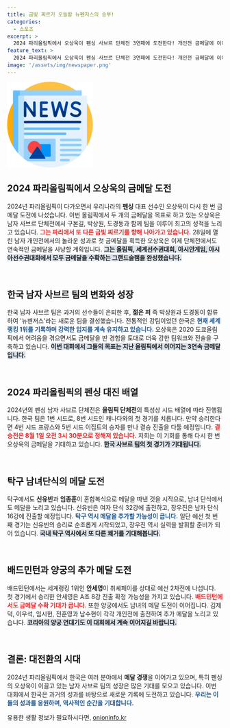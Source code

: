 ```yaml
---
title: 금빛 찌르기 오늘밤 뉴펜저스의 승부!
categories:
  - 스포츠
excerpt: >
  2024 파리올림픽에서 오상욱이 펜싱 사브르 단체전 3연패에 도전한다! 개인전 금메달에 이어 팀원들과 함께 또 하나의 금빛 찌르기를 노린다. 탁구, 배드민턴 등 다양한 종목에서도 한국 선수들이 메달 사냥에 나선다!
feature_text: >
  2024 파리올림픽에서 오상욱이 펜싱 사브르 단체전 3연패에 도전한다! 개인전 금메달에 이어 팀원들과 함께 또 하나의 금빛 찌르기를 노린다. 탁구, 배드민턴 등 다양한 종목에서도 한국 선수들이 메달 사냥에 나선다!
image: '/assets/img/newspaper.png'
---
```


<p><img src="/assets/img/newspaper.png" alt="kimp 속보" /></p>

<h2 data-ke-size="size26">2024 파리올림픽에서 오상욱의 금메달 도전</h2>

<p data-ke-size="size16">2024년 파리올림픽이 다가오면서 우리나라의 <b>펜싱</b> 대표 선수인 오상욱이 다시 한 번 금메달 도전에 나섰습니다. 이번 올림픽에서 두 개의 금메달을 목표로 하고 있는 오상욱은 남자 사브르 단체전에서 구본길, 박상원, 도경동과 함께 팀을 이루어 최고의 성적을 노리고 있습니다. <b><span style="color: #ee2323;">그는 파리에서 또 다른 금빛 찌르기를 향해 나아가고 있습니다.</span></b> 28일에 열린 남자 개인전에서의 놀라운 성과로 첫 금메달을 획득한 오상욱은 이제 단체전에서도 연속적인 금메달을 사냥할 계획입니다. <b><span style="background-color: #21538527;">그는 올림픽, 세계선수권대회, 아시안게임, 아시아선수권대회에서 모두 금메달을 수확하는 그랜드슬램을 완성했습니다.</span></b> </p>

<p data-ke-size="size16">&nbsp;</p>

<h2 data-ke-size="size26">한국 남자 사브르 팀의 변화와 성장</h2>

<p data-ke-size="size16">한국 남자 사브르 팀은 과거의 선수들이 은퇴한 후, <b>젊은 피</b> 즉 박상원과 도경동이 합류하여 '뉴펜저스'라는 새로운 팀을 결성했습니다. 전통적인 강팀이었던 한국은 <b><span style="color: #1a5490;">현재 세계랭킹 1위를 기록하며 강력한 입지를 계속 유지하고 있습니다. </span></b>오상욱은 2020 도쿄올림픽에서 어려움을 겪으면서도 금메달을 딴 경험을 토대로 더욱 강한 팀워크와 전술을 구축하고 있습니다. <b><span style="background-color: #21538527;">이번 대회에서 그들의 목표는 지난 올림픽에서 이어지는 3연속 금메달입니다.</span></b> </p>

<p data-ke-size="size16">&nbsp;</p>

<h2 data-ke-size="size26">2024 파리올림픽의 펜싱 대진 배열</h2>

<p data-ke-size="size16">2024년의 펜싱 남자 사브르 단체전은 <b>올림픽 단체전</b>의 특성상 시드 배열에 따라 진행됩니다. 한국 팀은 1번 시드로, 8번 시드인 캐나다와의 첫 경기를 치릅니다. 만약 승리한다면 4번 시드 프랑스와 5번 시드 이집트의 승자를 만나 결승 진출을 다툴 예정입니다. <b><span style="color: #ee2323;">결승전은 8월 1일 오전 3시 30분으로 정해져 있습니다.</span></b> 저희는 이 기회를 통해 다시 한 번 오상욱의 금메달을 기대하고 있습니다. <b><span style="background-color: #21538527;">한국 사브르 팀의 첫 경기가 기대됩니다.</span></b> </p>

<p data-ke-size="size16">&nbsp;</p>

<h2 data-ke-size="size26">탁구 남녀단식의 메달 도전</h2>

<p data-ke-size="size16">탁구에서도 <b>신유빈</b>과 <b>임종훈</b>이 혼합복식으로 메달을 따낸 것을 시작으로, 남녀 단식에서도 메달을 노리고 있습니다. 신유빈은 여자 단식 32강에 출전하고, 장우진은 남자 단식 16강에 진출할 예정입니다. <b><span style="color: #1a5490;">탁구 역시 메달을 추가할 가능성이 큽니다.</span></b> 일단 예선 첫 번째 경기는 신유빈의 승리로 순조롭게 시작되었고, 장우진 역시 실력을 발휘할 준비가 되어 있습니다. <b><span style="background-color: #21538527;">국내 탁구 역사에서 또 다른 쾌거를 기대해봅니다.</span></b></p>

<p data-ke-size="size16">&nbsp;</p>

<h2 data-ke-size="size26">배드민턴과 양궁의 추가 메달 도전</h2>

<p data-ke-size="size16">배드민턴에서는 세계랭킹 1위인 <b>안세영</b>이 취셰페이를 상대로 예선 2차전에 나섭니다. 첫 경기에서 승리한 안세영은 A조 8강 진출 확정 가능성을 가지고 있습니다. <b><span style="color: #ee2323;">배드민턴에서도 금메달 수확 기대가 큽니다.</span></b> 또한 양궁에서도 남녀의 메달 도전이 이어집니다. 김제덕, 이우석, 임시현, 전훈영과 남수현이 각각 개인전에 출전하여 추가 메달을 노리고 있습니다. <b><span style="background-color: #21538527;">코리아의 양궁 연대기도 이 대회에서 계속 이어지길 바랍니다.</span></b> </p>

<p data-ke-size="size16">&nbsp;</p>

<h2 data-ke-size="size26">결론: 대전환의 시대</h2>

<p data-ke-size="size16">2024년 파리올림픽에서 한국은 여러 분야에서 <b>메달 경쟁</b>을 이어가고 있으며, 특히 펜싱의 오상욱이 이끌고 있는 남자 사브르 팀의 성장은 많은 기대를 모으고 있습니다. 이번 대회에서 한국은 과거의 성과를 바탕으로 새로운 기록에 도전하고 있습니다. <b><span style="color: #1a5490;">우리는 이들의 성과를 응원하며, 역사적인 순간을 기대합니다.</span></b> </p>
유용한 생활 정보가 필요하시다면, <a href="https://onioninfo.kr" rel="dofollow">onioninfo.kr</a>


